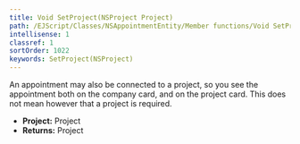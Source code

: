 ```yaml
---
title: Void SetProject(NSProject Project)
path: /EJScript/Classes/NSAppointmentEntity/Member functions/Void SetProject(NSProject p_0)
intellisense: 1
classref: 1
sortOrder: 1022
keywords: SetProject(NSProject)
---
```



An appointment may also be connected to a project, so you see the appointment both on the company card, and on the project card. This does not mean however that a project is required.



* **Project:** Project
* **Returns:** Project


